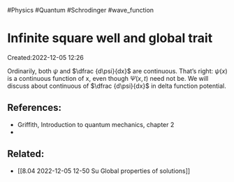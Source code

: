 
#Physics
#Quantum
#Schrodinger
#wave_function

# Infinite square well and global trait
Created:2022-12-05 12:26

Ordinarily, both $\psi$ and $\dfrac {d\psi}{dx}$ are continuous. That’s right: $\psi(x)$ is a continuous function of x, even though $\Psi(x, t)$ need not be. We will discuss about continuous of $\dfrac {d\psi}{dx}$ in delta function potential. 

## References:
- Griffith, Introduction to quantum mechanics, chapter 2
- 
## Related:
- [[8.04 2022-12-05 12-50 Su Global properties of solutions]]

